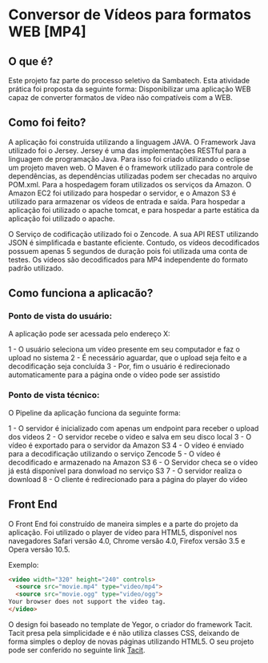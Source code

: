 # Conversor de Vídeos para formatos WEB [MP4]

## O que é?

Este projeto faz parte do processo seletivo da Sambatech. Esta atividade prática foi proposta da seguinte forma: Disponibilizar uma aplicação WEB capaz de converter formatos de vídeo não compatíveis com a WEB. 

## Como foi feito?

A aplicação foi construída utilizando a linguagem JAVA. O Framework Java utilizado foi o Jersey. Jersey é uma das implementações RESTful para a linguagem de programação Java. Para isso foi criado utilizando o eclipse um projeto maven web. O Maven é o framework utilizado para controle de dependências, as dependências utilizadas podem ser checadas no arquivo POM.xml. Para a hospedagem foram utilizados os serviços da Amazon. O Amazon EC2 foi utilizado para hospedar o servidor, e o Amazon S3 é utilizado para armazenar os vídeos de entrada e saída. Para hospedar a aplicação foi utilizado o apache tomcat, e para hospedar a parte estática da aplicação foi utilizado o apache. 

O Serviço de codificação utilizado foi o Zencode. A sua API REST utilizando JSON é simplificada e bastante eficiente. Contudo, os vídeos decodificados possuem apenas 5 segundos de duração pois foi utilizada uma conta de testes. Os vídeos são decodificados para MP4 independente do formato padrão utilizado. 


## Como funciona a aplicacão?

### Ponto de vista do usuário:

A aplicação pode ser acessada pelo endereço X:

1 - O usuário seleciona um vídeo presente em seu computador e faz o upload no sistema
2 - É necessário aguardar, que o upload seja feito e a decodificação seja concluída
3 - Por, fim o usuário é redirecionado automaticamente para a página onde o vídeo pode ser assistido

### Ponto de vista técnico:

O Pipeline da aplicação funciona da seguinte forma:

1 - O servidor é inicializado com apenas um endpoint para receber o upload dos videos
2 - O servidor recebe o video e salva em seu disco local
3 - O vídeo é exportado para o servidor da Amazon S3
4 - O vídeo é enviado para a decodificação utilizando o serviço Zencode
5 - O vídeo é decodificado e armazenado na Amazon S3
6 - O Servidor checa se o vídeo já está disponível para donwload no serviço S3
7 - O servidor realiza o download
8 - O cliente é redirecionado para a página do player do vídeo

## Front End

O Front End foi construído de maneira simples e a parte do projeto da aplicação. Foi utilizado o player de vídeo para HTML5, disponível nos navegadores Safari versão 4.0, Chrome versão 4.0, Firefox versão 3.5 e Opera versão 10.5. 

Exemplo:

```html
<video width="320" height="240" controls>
  <source src="movie.mp4" type="video/mp4">
  <source src="movie.ogg" type="video/ogg">
Your browser does not support the video tag.
</video>
```

O design foi baseado no template de Yegor, o criador do framework Tacit. Tacit presa pela simplicidade e é não utiliza classes CSS, deixando de forma simples o deploy de novas páginas utilizando HTML5. O seu projeto pode ser conferido no seguinte link [Tacit](https://github.com/yegor256/tacit).


